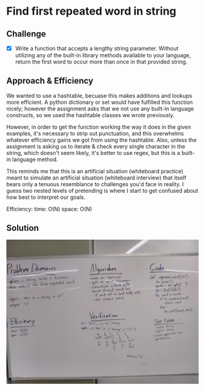 # Find first repeated word in string

## Challenge
- [x] Write a function that accepts a lengthy string parameter. Without utilizing any of the built-in library methods available to your language, return the first word to occur more than once in that provided string.

## Approach & Efficiency
We wanted to use a hashtable, becuase this makes additions and lookups more efficient. A python dictionary or set would have fulfilled this function nicely; however the assignment asks that we not use any built-in language constructs, so we used the hashtable classes we wrote previously. 

However, in order to get the function working the way it does in the given examples, it's necessary to strip out punctuation, and this overwhelms whatever efficiency gains we got from using the hashtable. Also, unless the assignment is asking us to iterate & check every single character in the string, which doesn't seem likely, it's better to use regex, but this is a built-in language method. 

This reminds me that this is an artificial situation (whiteboard practice) meant to simulate an artificial situation (whiteboard interview) that itself bears only a tenuous resemblance to challenges you'd face in reality. I guess two nested levels of pretending is where I start to get confused about how best to interpret our goals. 

Efficiency:
time: O(N)
space: O(N)

## Solution
![whiteboard](assets/cc26_whiteboard.jpg)
